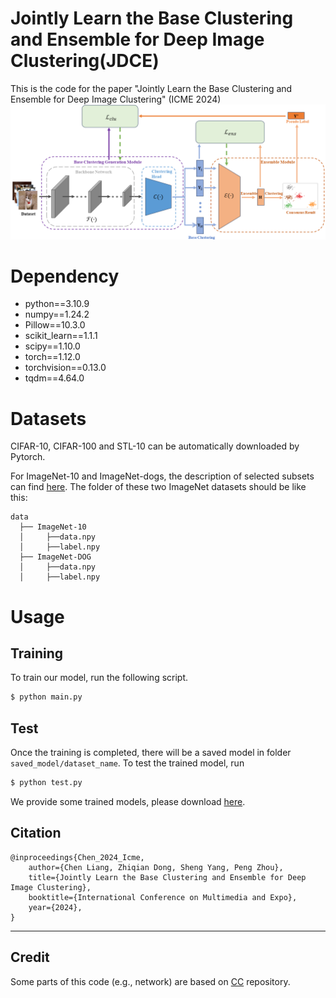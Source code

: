 # Jointly Learn the Base Clustering and Ensemble for Deep Image Clustering(JDCE)
This is the code for the paper "Jointly Learn the Base Clustering and Ensemble for Deep Image Clustering" (ICME 2024)
![structure.png](/structure.png)

# Dependency
* python==3.10.9
* numpy==1.24.2
* Pillow==10.3.0
* scikit_learn==1.1.1
* scipy==1.10.0
* torch==1.12.0
* torchvision==0.13.0
* tqdm==4.64.0

# Datasets
CIFAR-10, CIFAR-100 and STL-10 can be automatically downloaded by Pytorch.

For ImageNet-10 and ImageNet-dogs, the description of selected subsets can find [here](https://github.com/Yunfan-Li/Contrastive-Clustering).
The folder of these two ImageNet datasets should be like this:
```
data
  ├── ImageNet-10
  │     ├──data.npy
  │     ├──label.npy
  ├── ImageNet-DOG
  │     ├──data.npy
  │     ├──label.npy

```

# Usage

## Training
To train our model, run the following script. 
```bash
$ python main.py
```

## Test
Once the training is completed, there will be a saved model in folder ```saved_model/dataset_name```. To test the trained model, run
```bash
$ python test.py
```
We provide some trained models, please download [here](https://drive.google.com/drive/folders/1ewY3Ark5OuFRas3Nu7xi_VrNXXJS7g3L?usp=sharing).

## Citation
```
@inproceedings{Chen_2024_Icme,
    author={Chen Liang, Zhiqian Dong, Sheng Yang, Peng Zhou},
    title={Jointly Learn the Base Clustering and Ensemble for Deep Image Clustering},
    booktitle={International Conference on Multimedia and Expo},
    year={2024},
}
```
---

## Credit
Some parts of this code (e.g., network) are based on [CC](https://github.com/Yunfan-Li/Contrastive-Clustering) repository.
